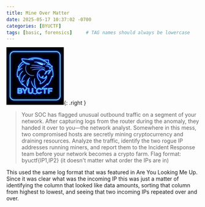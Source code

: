 ```yaml
---
title: Mine Over Matter
date: 2025-05-17 10:37:02 -0700
categories: [BYUCTF]
tags: [basic, forensics]     # TAG names should always be lowercase
---
```

![byuctf Logo](/assets/img/logo-byuctf.png){: .right }
>Your SOC has flagged unusual outbound traffic on a segment of your network. After capturing logs from the router during the anomaly, they handed it over to you—the network analyst.
>Somewhere in this mess, two compromised hosts are secretly mining cryptocurrency and draining resources. Analyze the traffic, identify the two rogue IP addresses running miners, and report them to the Incident Response team before your network becomes a crypto farm.
>Flag format: byuctf{IP1,IP2} (it doesn't matter what order the IPs are in)

This used the same log format that was featured in Are You Looking Me Up. Since it was clear what was the incoming IP this was just a matter of identifying the column that looked like data amounts, sorting that column from highest to lowest, and seeing that two incoming IPs repeated over and over.
